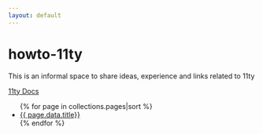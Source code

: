 ```yaml
---
layout: default
---
```

# howto-11ty
This is an informal space to share ideas, experience and links related to 11ty 


[11ty Docs](https://www.11ty.dev/)

<ul>
{% for page in collections.pages|sort %}
<li><a href="{{ page.url | url }}">{{ page.data.title}}</a></li>
{% endfor %}
</ul>